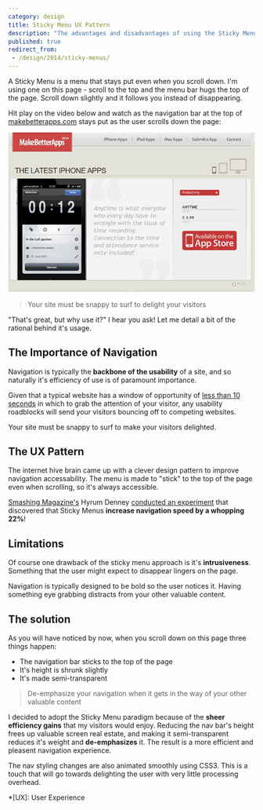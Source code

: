 ```yaml
---
category: design
title: Sticky Menu UX Pattern
description: "The advantages and disadvantages of using the Sticky Menu UX Pattern and it's limitations, and best practices"
published: true
redirect_from:
 - /design/2014/sticky-menus/
---
```


A Sticky Menu is a menu that stays put even when you scroll down. I'm using one on this page - scroll to the top and the menu bar hugs the top of the page. Scroll down slightly and it follows you instead of disappearing. 

Hit play on the video below and watch as the navigation bar at the top of [makebetterapps.com](https://makebetterapps.com) stays put as the user scrolls down the page:

<img src="/images/design/sticky-menu-still.gif" data-gif-src="/images/design/sticky-menu.gif" alt="Sitcky Menu example from makebetterapps.com" />

> Your site must be snappy to surf to delight your visitors

"That's great, but why use it?" I hear you ask! Let me detail a bit of the rational behind it's usage.

## The Importance of Navigation

Navigation is typically the **backbone of the usability** of a site, and so naturally it's efficiency of use is of paramount importance. 

Given that a typical website has a window of opportunity of [less than 10 seconds](http://www.nngroup.com/articles/how-long-do-users-stay-on-web-pages/) in which to grab the attention of your visitor, any usability roadblocks will send your visitors bouncing off to competing websites. 

Your site must be snappy to surf to make your visitors delighted.

## The UX Pattern

The internet hive brain came up with a clever design pattern to improve navigation accessability. The menu is made to "stick" to the top of the page even when scrolling, so it's always accessible. 

[Smashing Magazine's](http://www.smashingmagazine.com/) Hyrum Denney [conducted an experiment](http://www.smashingmagazine.com/2012/09/11/sticky-menus-are-quicker-to-navigate/) that discovered that Sticky Menus **increase navigation speed by a whopping 22%**!

## Limitations

Of course one drawback of the sticky menu approach is it's **intrusiveness**. Something that the user might expect to disappear lingers on the page. 

Navigation is typically designed to be bold so the user notices it. Having something eye grabbing distracts from your other valuable content.

## The solution

As you will have noticed by now, when you scroll down on this page three things happen:

- The navigation bar sticks to the top of the page 
- It's height is shrunk slightly
- It's made semi-transparent

> De-emphasize your navigation when it gets in the way of your other valuable content

I decided to adopt the Sticky Menu paradigm because of the **sheer efficiency gains** that my visitors would enjoy. Reducing the nav bar's height frees up valuable screen real estate, and making it semi-transparent reduces it's weight and **de-emphasizes** it. The result is a more efficient and pleasent navigation experience. 

The nav styling changes are also animated smoothly using CSS3. This is a touch that will go towards delighting the user with very little processing overhead.

*[UX]: User Experience